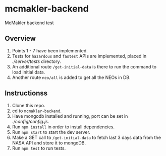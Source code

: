 # mcmakler-backend
McMakler backend test

## Overview

1. Points 1 - 7 have been implemented.
2. Tests for `hazardous` and `fastest` APIs are implemented, placed in *./server/tests* directory.
3. An additional route `/get-initial-data` is there to run the command to load initial data.
4. Another route `neo/all` is added to get all the NEOs in DB.

## Instructionss

1. Clone this repo.
2. cd to `mcmakler-backend`.
3. Have mongodb installed and running, port can be set in *./config/config.js*.
4. Run `npm install` in order to install dependencies.
5. Run `npm start` to start the dev server.
6. Make a GET call to `/get-initial-data` to fetch last 3 days data from the NASA API and store it to mongoDB.
7. Run `npm test` to run tests.
